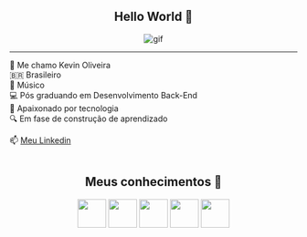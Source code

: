<!-- Cabeçalho -->
<center> <h2> Hello World 👋 </h2>

![gif](https://media1.tenor.com/m/bCfpwMjfAi0AAAAC/cat-typing.gif) 

</center>


-----------
👦 Me chamo Kevin Oliveira <br>
🇧🇷 Brasileiro <br>
🎹 Músico <br>
💻 Pós graduando em Desenvolvimento Back-End <br>
🐧 Apaixonado por tecnologia <br>
🔍 Em fase de construção de aprendizado

 📫 [Meu Linkedin]() <br><br>

<center> <h2> Meus conhecimentos 💾 </h2>
<img src="https://icongr.am/devicon/python-original.svg?size=132&color=c74343" width ="50px">
<img src="https://icongr.am/devicon/nodejs-original.svg?size=128&color=currentColor" width ="50px">
<img src="https://icongr.am/devicon/java-original.svg?size=132&color=c74343" width = "50px">
<img src="https://icongr.am/devicon/docker-original.svg?size=132&color=1a1919" width = "50px">
<img src="https://icongr.am/devicon/linux-original.svg?size=132&color=1a1919" width = "50px">

<!--
**keviinoliveira/keviinoliveira** is a ✨ _special_ ✨ repository because its `README.md` (this file) appears on your GitHub profile.

Here are some ideas to get you started:

- 🔭 I’m currently working on ...
- 🌱 I’m currently learning ...
- 👯 I’m looking to collaborate on ...
- 🤔 I’m looking for help with ...
- 💬 Ask me about ...
- 📫 How to reach me: ...
- 😄 Pronouns: ...
- ⚡ Fun fact: ...
-->
